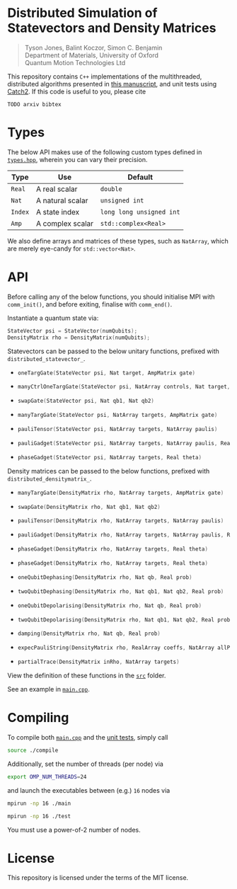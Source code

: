 
Distributed Simulation of Statevectors and Density Matrices
===========================================================

> Tyson Jones, Balint Koczor, Simon C. Benjamin  
> Department of Materials, University of Oxford  
> Quantum Motion Technologies Ltd


This repository contains `C++` implementations of the multithreaded, distributed algorithms presented in [this manuscript](TODO), and unit tests using [Catch2](https://github.com/catchorg/Catch2). If this code is useful to you, please cite
```
TODO arxiv bibtex
```

# Types

The below API makes use of the following custom types defined in [`types.hpp`](src/types.hpp), wherein you can vary their precision.

| Type   | Use           | Default
|--------|---------------|----------|
| `Real` | A real scalar | `double` |
| `Nat`  | A natural scalar | `unsigned int` |
| `Index` | A state index | `long long unsigned int` |
| `Amp` | A complex scalar | `std::complex<Real>` |

We also define arrays and matrices of these types, such as `NatArray`, which are merely eye-candy for `std::vector<Nat>`.


# API

Before calling any of the below functions, you should initialise MPI with `comm_init()`, and before exiting, finalise with `comm_end()`.

Instantiate a quantum state via:
```C++
StateVector psi = StateVector(numQubits);
DensityMatrix rho = DensityMatrix(numQubits);
```

Statevectors can be passed to the below unitary functions, prefixed with `distributed_statevector_`.

- ```C++
  oneTargGate(StateVector psi, Nat target, AmpMatrix gate)
  ```
- ```C++
  manyCtrlOneTargGate(StateVector psi, NatArray controls, Nat target, AmpMatrix gate)
  ```
- ```C++
  swapGate(StateVector psi, Nat qb1, Nat qb2)
  ```
- ```C++
  manyTargGate(StateVector psi, NatArray targets, AmpMatrix gate)
  ```
- ```C++
  pauliTensor(StateVector psi, NatArray targets, NatArray paulis)
  ```
- ```C++
  pauliGadget(StateVector psi, NatArray targets, NatArray paulis, Real theta)
  ```
- ```C++
  phaseGadget(StateVector psi, NatArray targets, Real theta)
  ```

Density matrices can be passed to the below functions, prefixed with `distributed_densitymatrix_`.

- ```C++
  manyTargGate(DensityMatrix rho, NatArray targets, AmpMatrix gate)
  ```
- ```C++
  swapGate(DensityMatrix rho, Nat qb1, Nat qb2)
  ```
- ```C++
  pauliTensor(DensityMatrix rho, NatArray targets, NatArray paulis)
  ```
- ```C++
  pauliGadget(DensityMatrix rho, NatArray targets, NatArray paulis, Real theta)
  ```
- ```C++
  phaseGadget(DensityMatrix rho, NatArray targets, Real theta)
  ```
- ```C++
  phaseGadget(DensityMatrix rho, NatArray targets, Real theta)
  ```
- ```C++
  oneQubitDephasing(DensityMatrix rho, Nat qb, Real prob)
  ```
- ```C++
  twoQubitDephasing(DensityMatrix rho, Nat qb1, Nat qb2, Real prob)
  ```
- ```C++
  oneQubitDepolarising(DensityMatrix rho, Nat qb, Real prob)
  ```
- ```C++
  twoQubitDepolarising(DensityMatrix rho, Nat qb1, Nat qb2, Real prob)
  ```
- ```C++
  damping(DensityMatrix rho, Nat qb, Real prob)
  ```
- ```C++
  expecPauliString(DensityMatrix rho, RealArray coeffs, NatArray allPaulis)
  ```
- ```C++
  partialTrace(DensityMatrix inRho, NatArray targets)
  ```

View the definition of these functions in the [`src`](/src/) folder.

See an example in [`main.cpp`](main.cpp).


# Compiling

To compile both [`main.cpp`](main.cpp) and the [unit tests](/tests/), simply call
```bash
source ./compile
```
Additionally, set the number of threads (per node) via
```bash
export OMP_NUM_THREADS=24
```
and launch the executables between (e.g.) `16` nodes via
```bash
mpirun -np 16 ./main
```
```bash
mpirun -np 16 ./test
```
You must use a power-of-2 number of nodes.


# License

This repository is licensed under the terms of the MIT license.